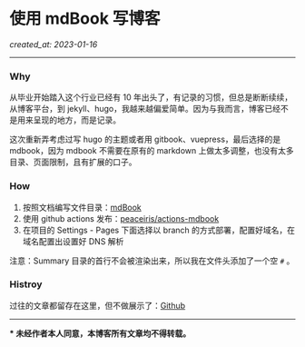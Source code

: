 # 使用 mdBook 写博客

_created_at: 2023-01-16_

---

### Why

从毕业开始踏入这个行业已经有 10 年出头了，有记录的习惯，但总是断断续续，从博客平台，到 jekyll、hugo，我越来越偏爱简单。因为与我而言，博客已经不是用来呈现的地方，而是记录。

这次重新弄考虑过写 hugo 的主题或者用 gitbook、vuepress，最后选择的是 mdbook，因为 mdbook 不需要在原有的 markdown 上做太多调整，也没有太多目录、页面限制，且有扩展的口子。

### How

1. 按照文档编写文件目录：[mdBook](https://rust-lang.github.io/mdBook/index.html)
2. 使用 github actions 发布：[peaceiris/actions-mdbook](https://github.com/peaceiris/actions-mdbook)
3. 在项目的 Settings - Pages 下面选择以 branch 的方式部署，配置好域名，在域名配置出设置好 DNS 解析

注意：Summary 目录的首行不会被渲染出来，所以我在文件头添加了一个空 `#` 。

### Histroy

过往的文章都留存在这里，但不做展示了：[Github](https://github.com/xiaoler/0x1.im/blob/master/src/archives)

---

**\* 未经作者本人同意，本博客所有文章均不得转载。**
